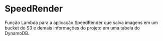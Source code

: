 # SpeedRender

Função Lambda para a aplicação SpeedRender que salva imagens em um bucket do S3 e demais informações do projeto em uma tabela do DynamoDB.
